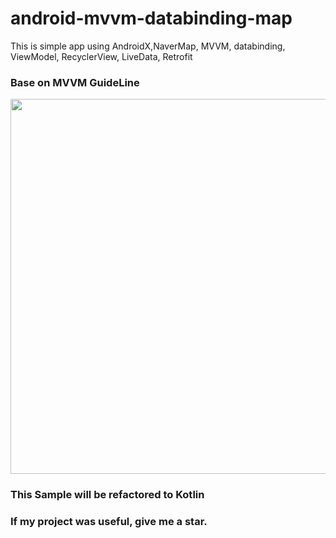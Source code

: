 # android-mvvm-databinding-map
This is simple app using AndroidX,NaverMap, MVVM, databinding, ViewModel, RecyclerView, LiveData, Retrofit

### Base on MVVM GuideLine
<img src="https://user-images.githubusercontent.com/37705123/58453295-9136c600-8155-11e9-9f07-06c20d8a3fba.png" width="600">

### This Sample will be refactored to Kotlin

### If my project was useful, give me a star.
